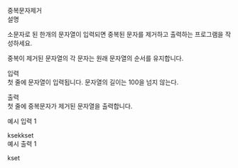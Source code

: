 중복문자제거<br>
설명<br>

소문자로 된 한개의 문자열이 입력되면 중복된 문자를 제거하고 출력하는 프로그램을 작성하세요.<br>

중복이 제거된 문자열의 각 문자는 원래 문자열의 순서를 유지합니다.<br>


입력<br>
첫 줄에 문자열이 입력됩니다. 문자열의 길이는 100을 넘지 않는다.<br>


출력<br>
첫 줄에 중복문자가 제거된 문자열을 출력합니다.<br>


예시 입력 1 <br>

ksekkset<br>
예시 출력 1<br>

kset<br>